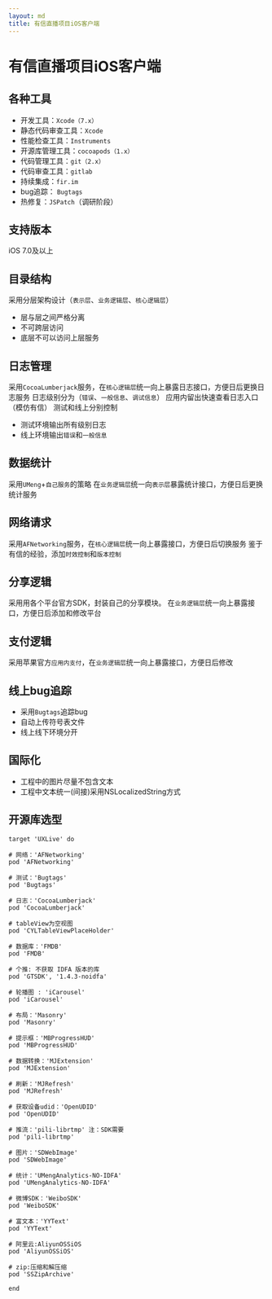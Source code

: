 ```yaml
---
layout: md
title: 有信直播项目iOS客户端
---
```


# 有信直播项目iOS客户端

## 各种工具
* 开发工具：`Xcode（7.x）`
* 静态代码审查工具：`Xcode`
* 性能检查工具：`Instruments`
* 开源库管理工具：`cocoapods（1.x）`
* 代码管理工具：`git（2.x）`
* 代码审查工具：`gitlab`
* 持续集成：`fir.im`
* bug追踪： `Bugtags`
* 热修复：`JSPatch`（调研阶段）

## 支持版本
iOS 7.0及以上

## 目录结构
采用分层架构设计（`表示层`、`业务逻辑层`、`核心逻辑层`）

* 层与层之间严格分离
* 不可跨层访问
* 底层不可以访问上层服务

## 日志管理
采用`CocoaLumberjack`服务，在`核心逻辑层`统一向上暴露日志接口，方便日后更换日志服务
日志级别分为（`错误`、`一般信息`、`调试信息`）
应用内留出快速查看日志入口（模仿有信）
测试和线上分别控制

* 测试环境输出所有级别日志
* 线上环境输出`错误`和`一般信息`

## 数据统计
采用`UMeng`+`自己服务`的策略
在`业务逻辑层`统一向`表示层`暴露统计接口，方便日后更换统计服务

## 网络请求
采用`AFNetworking`服务，在`核心逻辑层`统一向上暴露接口，方便日后切换服务
鉴于有信的经验，添加`时效控制`和`版本控制`

## 分享逻辑
采用用各个平台官方SDK，封装自己的分享模块。
在`业务逻辑层`统一向上暴露接口，方便日后添加和修改平台

## 支付逻辑
采用苹果官方`应用内支付`，在`业务逻辑层`统一向上暴露接口，方便日后修改

## 线上bug追踪
* 采用`Bugtags`追踪bug
* 自动上传符号表文件
* 线上线下环境分开

## 国际化
* 工程中的图片尽量不包含文本
* 工程中文本统一(间接)采用NSLocalizedString方式

## 开源库选型
```
target 'UXLive' do

# 网络：'AFNetworking'
pod 'AFNetworking'

# 测试：'Bugtags'
pod 'Bugtags'

# 日志：'CocoaLumberjack'
pod 'CocoaLumberjack'

# tableView为空视图
pod 'CYLTableViewPlaceHolder'

# 数据库：'FMDB'
pod 'FMDB'

# 个推: 不获取 IDFA 版本的库
pod 'GTSDK', '1.4.3-noidfa'

# 轮播图 : 'iCarousel'
pod 'iCarousel'

# 布局：'Masonry'
pod 'Masonry'

# 提示框：'MBProgressHUD'
pod 'MBProgressHUD'

# 数据转换：'MJExtension'
pod 'MJExtension'

# 刷新：'MJRefresh'
pod 'MJRefresh'

# 获取设备udid：'OpenUDID'
pod 'OpenUDID'

# 推流：'pili-librtmp' 注：SDK需要
pod 'pili-librtmp'

# 图片：'SDWebImage'
pod 'SDWebImage'

# 统计：'UMengAnalytics-NO-IDFA'
pod 'UMengAnalytics-NO-IDFA'

# 微博SDK：'WeiboSDK'
pod 'WeiboSDK'

# 富文本：'YYText'
pod 'YYText'

# 阿里云:AliyunOSSiOS
pod 'AliyunOSSiOS'

# zip:压缩和解压缩
pod 'SSZipArchive'

end
```

